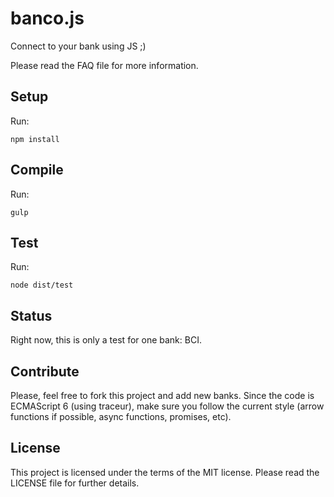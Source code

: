 banco.js
========

Connect to your bank using JS ;)

Please read the FAQ file for more information.

Setup
------

Run:

    npm install

Compile
-------

Run:

    gulp

Test
----

Run:

    node dist/test

Status
------

Right now, this is only a test for one bank: BCI.

Contribute
----------

Please, feel free to fork this project and add new banks. Since the code is ECMAScript 6 (using traceur),
make sure you follow the current style (arrow functions if possible, async functions, promises, etc).

License
-------

This project is licensed under the terms of the MIT license. Please read the LICENSE file for further details.

